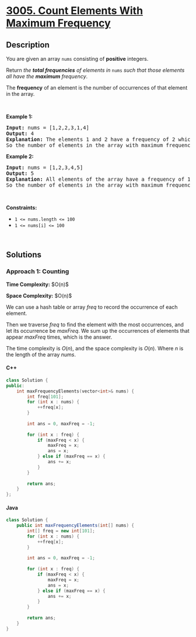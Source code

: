 # [3005. Count Elements With Maximum Frequency](https://leetcode.com/problems/count-elements-with-maximum-frequency)

## Description

<p>You are given an array <code>nums</code> consisting of <strong>positive</strong> integers.</p>

<p>Return <em>the <strong>total frequencies</strong> of elements in</em><em> </em><code>nums</code>&nbsp;<em>such that those elements all have the <strong>maximum</strong> frequency</em>.</p>

<p>The <strong>frequency</strong> of an element is the number of occurrences of that element in the array.</p>

<p>&nbsp;</p>
<p><strong class="example">Example 1:</strong></p>

<pre>
<strong>Input:</strong> nums = [1,2,2,3,1,4]
<strong>Output:</strong> 4
<strong>Explanation:</strong> The elements 1 and 2 have a frequency of 2 which is the maximum frequency in the array.
So the number of elements in the array with maximum frequency is 4.
</pre>

<p><strong class="example">Example 2:</strong></p>

<pre>
<strong>Input:</strong> nums = [1,2,3,4,5]
<strong>Output:</strong> 5
<strong>Explanation:</strong> All elements of the array have a frequency of 1 which is the maximum.
So the number of elements in the array with maximum frequency is 5.
</pre>

<p>&nbsp;</p>
<p><strong>Constraints:</strong></p>

<ul>
    <li><code>1 &lt;= nums.length &lt;= 100</code></li>
    <li><code>1 &lt;= nums[i] &lt;= 100</code></li>
</ul>
<p>&nbsp;</p>

## Solutions

### **Approach 1: Counting**

<p><strong>Time Complexity:</strong> $O(n)$</p>
<p><strong>Space Complexity:</strong> $O(n)$</p>

We can use a hash table or array $freq$ to record the occurrence of each element.

Then we traverse $freq$ to find the element with the most occurrences, and let its occurrence be $maxFreq$. We sum up the occurrences of elements that appear $maxFreq$ times, which is the answer.

The time complexity is $O(n)$, and the space complexity is $O(n)$. Where $n$ is the length of the array $nums$.

<!-- tabs:start -->

#### C++

```cpp
class Solution {
public:
    int maxFrequencyElements(vector<int>& nums) {
        int freq[101];
        for (int x : nums) {
            ++freq[x];
        }
        
        int ans = 0, maxFreq = -1;
        
        for (int x : freq) {
            if (maxFreq < x) {
                maxFreq = x;
                ans = x;
            } else if (maxFreq == x) {
                ans += x;
            }
        }
        
        return ans;
    }
};
```

#### Java

```java
class Solution {
    public int maxFrequencyElements(int[] nums) {
        int[] freq = new int[101];
        for (int x : nums) {
            ++freq[x];
        }
        
        int ans = 0, maxFreq = -1;
        
        for (int x : freq) {
            if (maxFreq < x) {
                maxFreq = x;
                ans = x;
            } else if (maxFreq == x) {
                ans += x;
            }
        }
        
        return ans;
    }
}
```

<!-- tabs:end -->